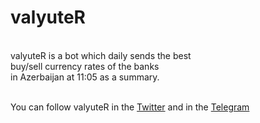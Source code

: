 
# valyuteR

<br>valyuteR is a bot which daily sends the best</br>
buy/sell currency rates of the banks 
<br>in Azerbaijan at 11:05 as a summary.</br>


<br>You can follow valyuteR in the <a href='https://twitter.com/valyuterbot'>Twitter</a> and
in the <a href='t.me/valyuteRbot'>Telegram</a></br>

